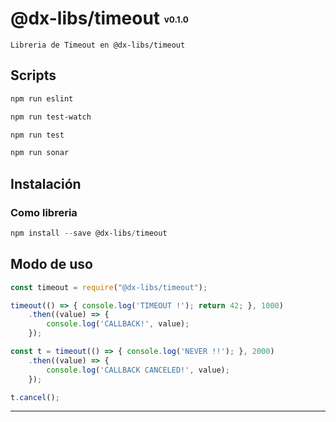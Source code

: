 # @dx-libs/timeout <sub><sup><sub><sup>v0.1.0</sup></sub></sup></sub>
~~~
Libreria de Timeout en @dx-libs/timeout
~~~

## Scripts
```powershell
npm run eslint
```
```powershell
npm run test-watch
```
```powershell
npm run test
```
```powershell
npm run sonar
```

## Instalación

### Como libreria
```powershell
npm install --save @dx-libs/timeout
```

## Modo de uso

```javascript
const timeout = require("@dx-libs/timeout");

timeout(() => { console.log('TIMEOUT !'); return 42; }, 1000)
    .then((value) => {
        console.log('CALLBACK!', value);
    });

const t = timeout(() => { console.log('NEVER !!'); }, 2000)
    .then((value) => {
        console.log('CALLBACK CANCELED!', value);
    });

t.cancel();
```
---
